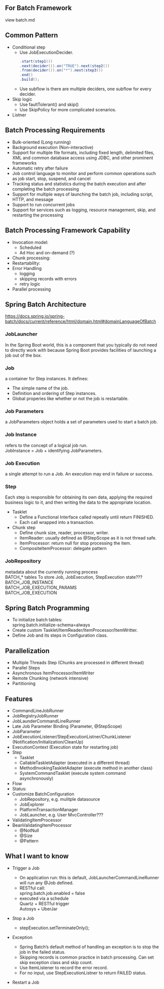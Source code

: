 ## For Batch Framework
view batch.md

## Common Pattern
- Conditional step  
  - Use JobExecutionDecider.  
    ```java
    .start(step1())
    .next(decider()).on("TRUE").next(step2())
    .from(decider()).on("*").next(step3())
    .end()
    .build();
    ```
  - Use subflow is there are multiple deciders, one subflow for every decider.
- Skip logic  
  - Use faultTolerant() and skip()
  - Use SkipPolicy for more complicated scenarios.
- Listner

## Batch Processing Requirements
- Bulk-oriented (Long running)
- Background execution (Non-interactive)
- Support for multiple file formats, including fixed length, delimited files, XML and common database access using JDBC, and other prominent frameworks
- Automatic retry after failure 
- Job control language to monitor and perform common operations such as job start, stop, suspend, and cancel
- Tracking status and statistics during the batch execution and after completing the batch processing
- Support for multiple ways of launching the batch job, including script, HTTP, and message
- Support to run concurrent jobs
- Support for services such as logging, resource management, skip, and restarting the processing

## Batch Processing Framework Capability
- Invocation model:
    - Scheduled
    - Ad Hoc and on-demand (?)
- Chunk processing: 
- Restartablilty:
- Error Handling
  - logging
  - skipping records with errors
  - retry logic  
- Parallel processing

## Spring Batch Architecture
https://docs.spring.io/spring-batch/docs/current/reference/html/domain.html#domainLanguageOfBatch  

### JobLauncher
In the Spring Boot world, this is a component that you typically do not need to directly work with because Spring Boot provides facilities of launching a job out of the box.  

### Job
a container for Step instances. It defines:  
- The simple name of the job.  
- Definition and ordering of Step instances.  
- Global properies like whether or not the job is restartable.  

### Job Parameters
a JobParameters object holds a set of parameters used to start a batch job.

### Job Instance
refers to the concept of a logical job run.  
JobInstance = Job + identifying JobParameters.

### Job Execution
a single attempt to run a Job. An execution may end in failure or success.

### Step
Each step is responsible for obtaining its own data, applying the required business logic to it, and then writing the data to the appropriate location.
- Tasklet  
  - Define a Functional Interface called repeatly until return FINISHED.  
  - Each call wrapped into a transaction.
- Chunk step
  - Define chunk size, reader, processor, writer.
  - ItemReader: usually defined as @StepScope as it is not thread safe.
  - ItemProcessor: return null for stop processing the item.
  - CompositeItemProcessor: delegate pattern

### JobRepository
metadata about the currently running process  
BATCH_* tables To store Job, JobExecution, StepExecution state???  
BATCH_JOB_INSTANCE  
BATCH_JOB_EXECUTION_PARAMS  
BATCH_JOB_EXECUTION  

## Spring Batch Programming
- To initialize batch tables:  
  spring.batch.initialize-schema=always
- Create custom Tasklet/ItemReader/ItemProcessor/ItemWritter.
- Define Job and its steps in Configuration class.

## Parallelization  
- Multiple Threads Step (Chunks are processed in different thread)  
- Parallel Steps  
- Asynchronous ItemProcessor/ItemWriter
- Remote Chunking (network intensive)  
- Partitioning

## Features  
- CommandLineJobRunner  
- JobRegistryJobRunner
- JobLaunderCommandLineRunner
- Late Job Parameter Binding (Parameter, @StepScope)  
- JobParameter
- JobExecutionListener/StepExecutionListner/ChunkListener (Notification/Initialization/CleanUp)
- ExecutionContext (Execution state for restarting job)
- Step
  - Tasklet
  - CallableTaskletAdapter (executed in a different thread)
  - MethodInvokingTaskletAdapter (execute method in another class)
  - SystemCommandTasklet (execute system command asynchronously)
- Flow
- Status: 
- Customize BatchConfiguration
  - JobRepository, e.g. mulitple datasource
  - JobExplorer
  - PlatformTransactionManager
  - JobLauncher, e.g. User MvcController???
- ValidatingItemProcessor
- BeanValidatingItemProcessor
  - @NotNull
  - @Size
  - @Pattern

## What I want to know
- Trigger a Job  
  - On application run: this is default, JobLauncherCommandLineRunner will run any @Job defined.
  - RESTful call:   
    spring.batch.job.enabled = false  
  - executed via a schedule  
    Quartz + RESTful trigger  
    Autosys + UberJar  

- Stop a Job  
  - stepExecution.setTerminateOnly();

- Exception  
  - Spring Batch’s default method of handling an exception is to stop the job in the failed status.
  - Skipping records is common practice in batch processing. Can set skip exception class and skip count.
  - Use ItemListener to record the error record.
  - For no input, use StepExecutionListner to return FAILED status.

- Restart a Job

